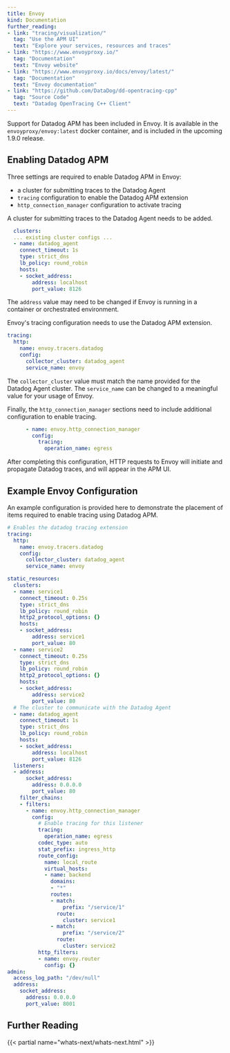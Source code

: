 ```yaml
---
title: Envoy
kind: Documentation
further_reading:
- link: "tracing/visualization/"
  tag: "Use the APM UI"
  text: "Explore your services, resources and traces"
- link: "https://www.envoyproxy.io/"
  tag: "Documentation"
  text: "Envoy website"
- link: "https://www.envoyproxy.io/docs/envoy/latest/"
  tag: "Documentation"
  text: "Envoy documentation"
- link: "https://github.com/DataDog/dd-opentracing-cpp"
  tag: "Source Code"
  text: "Datadog OpenTracing C++ Client"
---
```


Support for Datadog APM has been included in Envoy.
It is available in the `envoyproxy/envoy:latest` docker container, and is included in the upcoming 1.9.0 release.

## Enabling Datadog APM

Three settings are required to enable Datadog APM in Envoy:

- a cluster for submitting traces to the Datadog Agent
- `tracing` configuration to enable the Datadog APM extension
- `http_connection_manager` configuration to activate tracing

A cluster for submitting traces to the Datadog Agent needs to be added.

```yaml
  clusters:
  ... existing cluster configs ...
  - name: datadog_agent
    connect_timeout: 1s
    type: strict_dns
    lb_policy: round_robin
    hosts:
    - socket_address:
        address: localhost
        port_value: 8126
```

The `address` value may need to be changed if Envoy is running in a container or orchestrated environment.

Envoy's tracing configuration needs to use the Datadog APM extension.

```yaml
tracing:
  http:
    name: envoy.tracers.datadog
    config:
      collector_cluster: datadog_agent
      service_name: envoy
```

The `collector_cluster` value must match the name provided for the Datadog Agent cluster.
The `service_name` can be changed to a meaningful value for your usage of Envoy.

Finally, the `http_connection_manager` sections need to include additional configuration to enable tracing.

```yaml
      - name: envoy.http_connection_manager
        config:
          tracing:
            operation_name: egress
```

After completing this configuration, HTTP requests to Envoy will initiate and propagate Datadog traces, and will appear in the APM UI.

## Example Envoy Configuration

An example configuration is provided here to demonstrate the placement of items required to enable tracing using Datadog APM.

```yaml
# Enables the datadog tracing extension
tracing:
  http:
    name: envoy.tracers.datadog
    config:
      collector_cluster: datadog_agent
      service_name: envoy

static_resources:
  clusters:
  - name: service1
    connect_timeout: 0.25s
    type: strict_dns
    lb_policy: round_robin
    http2_protocol_options: {}
    hosts:
    - socket_address:
        address: service1
        port_value: 80
  - name: service2
    connect_timeout: 0.25s
    type: strict_dns
    lb_policy: round_robin
    http2_protocol_options: {}
    hosts:
    - socket_address:
        address: service2
        port_value: 80
  # The cluster to communicate with the Datadog Agent
  - name: datadog_agent
    connect_timeout: 1s
    type: strict_dns
    lb_policy: round_robin
    hosts:
    - socket_address:
        address: localhost
        port_value: 8126
  listeners:
  - address:
      socket_address:
        address: 0.0.0.0
        port_value: 80
    filter_chains:
    - filters:
      - name: envoy.http_connection_manager
        config:
          # Enable tracing for this listener
          tracing:
            operation_name: egress
          codec_type: auto
          stat_prefix: ingress_http
          route_config:
            name: local_route
            virtual_hosts:
            - name: backend
              domains:
              - "*"
              routes:
              - match:
                  prefix: "/service/1"
                route:
                  cluster: service1
              - match:
                  prefix: "/service/2"
                route:
                  cluster: service2
          http_filters:
          - name: envoy.router
            config: {}
admin:
  access_log_path: "/dev/null"
  address:
    socket_address:
      address: 0.0.0.0
      port_value: 8001
```

## Further Reading

{{< partial name="whats-next/whats-next.html" >}}
